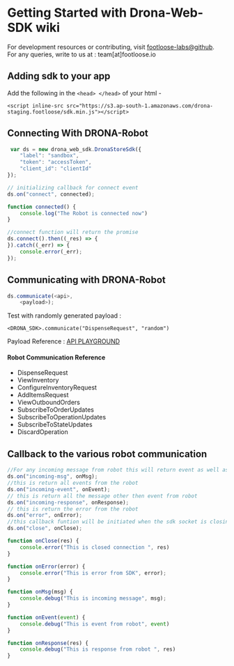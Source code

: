 # Getting Started with Drona-Web-SDK wiki

For development resources or contributing, visit [footloose-labs@github](https://github.com/footlooselabs/).
<br/> For any queries, write to us at : team[at]footloose.io

## Adding sdk to your app

Add the following in the `<head> </head>` of your html -

    <script inline-src src="https://s3.ap-south-1.amazonaws.com/drona-staging.footloose/sdk.min.js"></script>

Connecting With DRONA-Robot
--------------------------------

```javascript
 var ds = new drona_web_sdk.DronaStoreSdk({
    "label": "sandbox",
    "token": "accessToken",
    "client_id": "clientId"
});

// initializing callback for connect event
ds.on("connect", connected);

function connected() {
    console.log("The Robot is connected now")
}

//connect function will return the promise
ds.connect().then((_res) => {
}).catch((_err) => {
    console.error(_err);
});
```

## Communicating with DRONA-Robot

```javascript
ds.communicate(<api>,
    <payload>);
```

Test with randomly generated payload :

```
<DRONA_SDK>.communicate("DispenseRequest", "random")
```

Payload Reference : <a target="_blank" href="https://sandbox.autostore-sdk.drona.footloose.io/ "> API PLAYGROUND </a>

#### Robot Communication Reference

- DispenseRequest
- ViewInventory
- ConfigureInventoryRequest
- AddItemsRequest
- ViewOutboundOrders
- SubscribeToOrderUpdates
- SubscribeToOperationUpdates
- SubscribeToStateUpdates
- DiscardOperation

## Callback to the various robot communication

```javascript
//For any incoming message from robot this will return event as well as message
ds.on("incoming-msg", onMsg);
//this is return all events from the robot
ds.on("incoming-event", onEvent);
// this is return all the message other then event from robot
ds.on("incoming-response", onResponse);
// this is return the error from the robot
ds.on("error", onError);
//this callback funtion will be initiated when the sdk socket is closing
ds.on("close", onClose);

function onClose(res) {
    console.error("This is closed connection ", res)
}

function onError(error) {
    console.error("This is error from SDK", error);
}

function onMsg(msg) {
    console.debug("This is incoming message", msg);
}

function onEvent(event) {
    console.debug("This is event from robot", event)
}

function onResponse(res) {
    console.debug("This is response from robot ", res)
}
```
